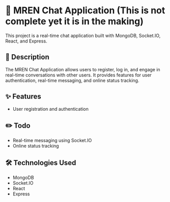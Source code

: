 # 💬 MREN Chat Application (This is not complete yet it is in the making)

This project is a real-time chat application built with MongoDB, Socket.IO, React, and Express.

## 📝 Description

The MREN Chat Application allows users to register, log in, and engage in real-time conversations with other users. It provides features for user authentication, real-time messaging, and online status tracking.

## ✨ Features

- User registration and authentication

## ✏️ Todo 
- Real-time messaging using Socket.IO
- Online status tracking


## 🛠️ Technologies Used

- MongoDB
- Socket.IO
- React
- Express

